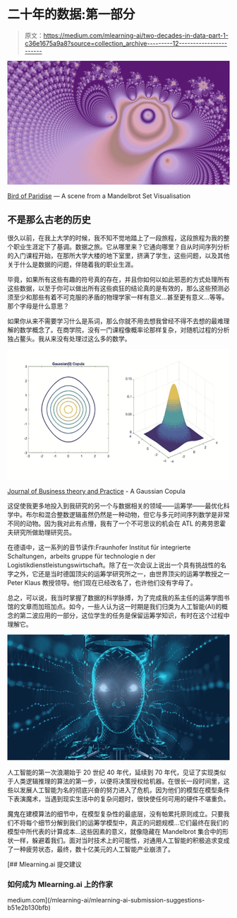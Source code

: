 # 二十年的数据:第一部分

> 原文：<https://medium.com/mlearning-ai/two-decades-in-data-part-1-c36e1675a9a8?source=collection_archive---------12----------------------->

![](img/96e91e4819b19296c6820820b55fa04e.png)

[Bird of Paridise](http://gigapan.com/gigapans/85551) — A scene from a Mandelbrot Set Visualisation

## 不是那么古老的历史

很久以前，在我上大学的时候，我不知不觉地踏上了一段旅程，这段旅程为我的整个职业生涯定下了基调。数据之旅。它从哪里来？它通向哪里？自从时间序列分析的入门课程开始，在那所大学大楼的地下室里，挤满了学生，这些问题，以及其他关于什么是数据的问题，伴随着我的职业生涯。

毕竟，如果所有这些有趣的符号真的存在，并且你如何以如此邪恶的方式处理所有这些数据，以至于你可以做出所有这些疯狂的结论真的是有效的，那么这些预测必须至少和那些有着不可克服的矛盾的物理学家一样有意义…甚至更有意义…等等。那个字母是什么意思？

如果你从来不需要学习什么是系词，那么你就不用去想我曾经不得不去想的最难理解的数学概念了。在商学院，没有一门课程像概率论那样复杂，对随机过程的分析独占鳌头。我从来没有处理过这么多的数学。

![](img/063a44a32934d761c4e647afb4926f6e.png)

[Journal of Business theory and Practice](https://www.researchgate.net/publication/328291712_Copula_Model_Selection_of_Stock_Return_Time_Series_Using_Information_Complexity) - A Gaussian Copula

这促使我更多地投入到我研究的另一个与数据相关的领域——运筹学——最优化科学中。布尔和混合整数逻辑虽然仍然是一种动物，但它与多元时间序列数学是非常不同的动物。因为我对此有点懵，我有了一个不可思议的机会在 ATL 的弗劳恩霍夫研究所做助理研究员。

在德语中，这一系列的音节读作:Fraunhofer Institut für integrierte Schaltungen，arbeits gruppe für technologie n der Logistikdienstleistungswirtschaft。除了在一次会议上说出一个具有挑战性的名字之外，它还是当时德国顶尖的运筹学研究所之一，由世界顶尖的运筹学教授之一 Peter Klaus 教授领导。他们现在已经改名了，也许他们没有字母了。

总之，可以说，我当时掌握了数据的科学脉搏，为了完成我的系主任的运筹学图书馆的文章而加班加点。如今，一些人认为这一时期是我们归类为人工智能(AI)的概念的第二波应用的一部分，这位学生的任务是保留运筹学知识，有时在这个过程中理解它。

![](img/b9f63cc0a21853c96fa64969db0c44df.png)

人工智能的第一次浪潮始于 20 世纪 40 年代，延续到 70 年代，见证了实现类似于人类逻辑推理的算法的第一步，以便将决策授权给机器。在很长一段时间里，这些以发展人工智能为名的彻底兴奋的努力进入了危机，因为他们的模型在模型条件下表演魔术，当遇到现实生活中的复杂问题时，很快使任何可用的硬件不堪重负。

魔鬼在建模算法的细节中，在模型复杂性的最底层，没有帕累托原则成立。只要我们不将每个细节分解到我们的运筹学模型中，真正的问题规模…它们最终在我们的模型中所代表的计算成本…这些因素的意义，就像隐藏在 Mandelbrot 集合中的形状一样，躲避着我们。面对当时技术上的可能性，对通用人工智能的积极追求变成了一种疲劳状态，最终，数十亿美元的人工智能产业崩溃了。

[](/mlearning-ai/mlearning-ai-submission-suggestions-b51e2b130bfb) [## Mlearning.ai 提交建议

### 如何成为 Mlearning.ai 上的作家

medium.com](/mlearning-ai/mlearning-ai-submission-suggestions-b51e2b130bfb)